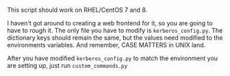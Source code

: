 This script should work on RHEL/CentOS 7 and 8.

I haven't got around to creating a web frontend for it, so you are going to have to rough it.
The only file you have to modify is `kerberos_config.py`. The dictionary keys should remain the same, but the values need modified to the environments variables. And remember, CASE MATTERS in UNIX land.

After you have modified `kerberos_config.py` to match the environment you are setting up, just run `custom_commands.py`